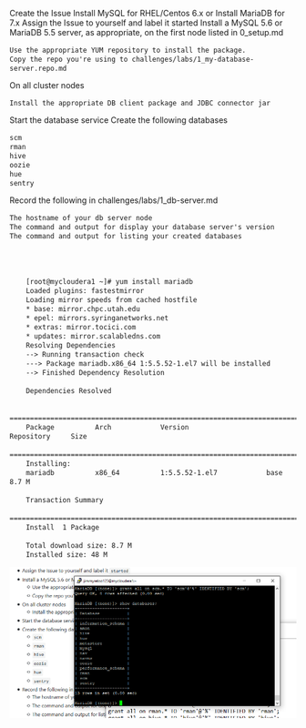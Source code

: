 Create the Issue Install MySQL for RHEL/Centos 6.x or Install MariaDB for 7.x
Assign the Issue to yourself and label it started
Install a MySQL 5.6 or MariaDB 5.5 server, as appropriate, on the first node listed in 0_setup.md

    Use the appropriate YUM repository to install the package.
    Copy the repo you're using to challenges/labs/1_my-database-server.repo.md

On all cluster nodes

    Install the appropriate DB client package and JDBC connector jar

Start the database service
Create the following databases

    scm
    rman
    hive
    oozie
    hue
    sentry

Record the following in challenges/labs/1_db-server.md

    The hostname of your db server node
    The command and output for display your database server's version
    The command and output for listing your created databases


	
	
		[root@mycloudera1 ~]# yum install mariadb
		Loaded plugins: fastestmirror
		Loading mirror speeds from cached hostfile
		* base: mirror.chpc.utah.edu
		* epel: mirrors.syringanetworks.net
		* extras: mirror.tocici.com
		* updates: mirror.scalabledns.com
		Resolving Dependencies
		--> Running transaction check
		---> Package mariadb.x86_64 1:5.5.52-1.el7 will be installed
		--> Finished Dependency Resolution
		
		Dependencies Resolved
		
		================================================================================
		Package          Arch            Version                   Repository     Size
		================================================================================
		Installing:
		mariadb          x86_64          1:5.5.52-1.el7            base          8.7 M
		
		Transaction Summary
		================================================================================
		Install  1 Package
		
		Total download size: 8.7 M
		Installed size: 48 M

<center> <img src="https://github.com/jimmyrekso/SEBC/blob/master/challenges/labs/images/show_db.png"/> </center>



	
